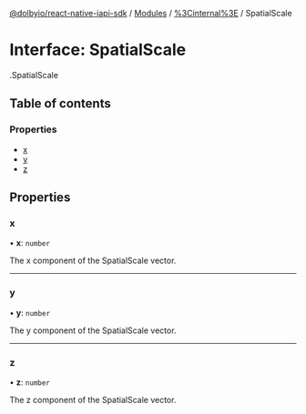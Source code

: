 [@dolbyio/react-native-iapi-sdk](../README.md) / [Modules](../modules.md) / [%3Cinternal%3E](../modules/_internal_.md) / SpatialScale

# Interface: SpatialScale

[<internal>](../modules/_internal_.md).SpatialScale

## Table of contents

### Properties

- [x](_internal_.SpatialScale.md#x)
- [y](_internal_.SpatialScale.md#y)
- [z](_internal_.SpatialScale.md#z)

## Properties

### x

• **x**: `number`

The x component of the SpatialScale vector.

___

### y

• **y**: `number`

The y component of the SpatialScale vector.

___

### z

• **z**: `number`

The z component of the SpatialScale vector.
